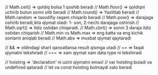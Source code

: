 // Math.ceil() => qoldiq bolsa 1 qoshib beradi
// Math.floor() => qoldiqni uchirib butun sonni olib beradi
// Math.round() => Yaxlitlab beradi
// Math.random => tasodifiy raqam chiqarib beradi
// Math.pow() => darajaga oshirib beradi,ikta qiymat oladi: 1- son, 2-nechi darajaga oshirish
// Math.sqrt() => Ildiz ostidan chiqaradi.
// Math.cbrt() => sonni 3 daraja ildiz ostidan chiqarish
// Math.min vs Math.max => eng katta va eng kichik sonlarni aniqlab beradi
// Math.abs => musbat qiymat qaytaradi

// && => oldindagi shart qanoatlansa result qismga utadi
// == => faqat qiymatni tekshiradi
// === => xam qiymat xam data type ni tekshiradi

// hoisting => 'declaration' ni uzini qiymatni emas!
// var hoisting buladi va undefined qataradi
// let va const hoisting bolmaydi xato beradi